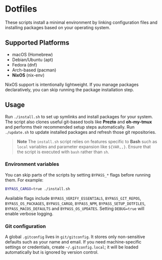 # Dotfiles

These scripts install a minimal environment by linking configuration files and installing packages based on your operating system.

## Supported Platforms

- macOS (Homebrew)
- Debian/Ubuntu (apt)
- Fedora (dnf)
- Arch-based (pacman)
- **NixOS** (nix-env)

NixOS support is intentionally lightweight. If you manage packages declaratively, you can skip running the package installation step.

## Usage

Run `./install.sh` to set up symlinks and install packages for your system. The
script also clones useful git-based tools like **Prezto** and **oh-my-tmux** and
performs their recommended setup steps automatically. Run `./update.sh` to
update installed packages and refresh those git repositories.

> **Note**
> The `install.sh` script relies on features specific to **Bash** such as
> `local` variables and parameter expansion like `${VAR,,}`. Ensure that the
> script is executed with `bash` rather than `sh`.

### Environment variables

You can skip parts of the scripts by setting `BYPASS_*` flags before running
them. For example:

```sh
BYPASS_CARGO=true ./install.sh
```

Available flags include `BYPASS_VERIFY_ESSENTIALS`, `BYPASS_GIT_REPOS`,
`BYPASS_OS_PACKAGES`, `BYPASS_CARGO`, `BYPASS_NPM`, `BYPASS_SETUP_DOTFILES`,
`BYPASS_MACOS_DEFAULTS` and `BYPASS_OS_UPDATES`. Setting `DEBUG=true` will
enable verbose logging.

### Git configuration

A global `.gitconfig` lives in `git/gitconfig`. It stores only non-sensitive
defaults such as your name and email. If you need machine-specific settings or
credentials, create `~/.gitconfig.local`; it will be loaded automatically but is
ignored by version control.

